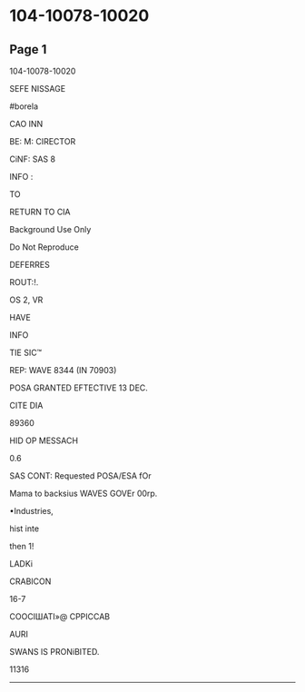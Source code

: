 # 104-10078-10020

## Page 1

104-10078-10020

SEFE NISSAGE

#borela

CAO INN

BE: M: CIRECTOR

CiNF: SAS 8

INFO :

TO

RETURN TO CIA

Background Use Only

Do Not Reproduce

DEFERRES

ROUT:!.

OS 2, VR

HAVE

INFO

TIE SIC™

REP: WAVE 8344 (IN 70903)

POSA GRANTED EFTECTIVE 13 DEC.

CITE DIA

89360

HID OP MESSACH

0.6

SAS CONT: Requested POSA/ESA fOr

Mama to backsius WAVES GOVEr 00rp.

•Industries,

hist inte

then 1!

LADKi

CRABICON

16-7

СООСІШАТІ»@ СРРІССАВ

AURI

SWANS IS PRONiBITED.

11316

---

